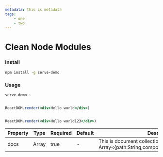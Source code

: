 ```yaml
---
metadata: this is metadata
tags:
    - one
    - two
---
```



# Clean Node Modules

### Install

```bash
npm install -g serve-demo
```

### Usage
```bash
serve-demo ~
```

```jsx

ReactDOM.render(<div>Hello world</div>)

```

```jsx

ReactDOM.render(<div>Hello world123</div>)

```
<div class="asdad">
  <div></div>
  <!-- BLOCK_START : COMPONENT_PROPS :  ./Button.js -->
<table class=" PropsTable"><thead><tr><th class="PropsTable--property">Property</th><th class="PropsTable--type">Type</th><th class="PropsTable--required">Required</th><th class="PropsTable--default">Default</th><th width="40%" class="PropsTable--description">Description</th></tr></thead><tbody><tr><td>docs</td><td>Array</td><td>true</td><td><em>-</em></td><td>This is document collection.
    Array&lt;{path:String,component:Function,meta:Object}&gt;</td></tr></tbody></table>
<!-- BLOCK_END -->
</div>

